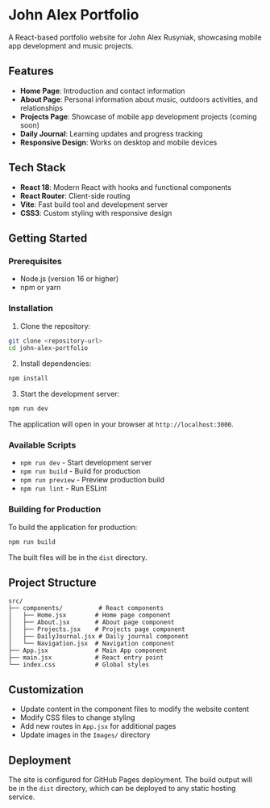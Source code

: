 # John Alex Portfolio

A React-based portfolio website for John Alex Rusyniak, showcasing mobile app development and music projects.

## Features

- **Home Page**: Introduction and contact information
- **About Page**: Personal information about music, outdoors activities, and relationships
- **Projects Page**: Showcase of mobile app development projects (coming soon)
- **Daily Journal**: Learning updates and progress tracking
- **Responsive Design**: Works on desktop and mobile devices

## Tech Stack

- **React 18**: Modern React with hooks and functional components
- **React Router**: Client-side routing
- **Vite**: Fast build tool and development server
- **CSS3**: Custom styling with responsive design

## Getting Started

### Prerequisites

- Node.js (version 16 or higher)
- npm or yarn

### Installation

1. Clone the repository:

```bash
git clone <repository-url>
cd john-alex-portfolio
```

2. Install dependencies:

```bash
npm install
```

3. Start the development server:

```bash
npm run dev
```

The application will open in your browser at `http://localhost:3000`.

### Available Scripts

- `npm run dev` - Start development server
- `npm run build` - Build for production
- `npm run preview` - Preview production build
- `npm run lint` - Run ESLint

### Building for Production

To build the application for production:

```bash
npm run build
```

The built files will be in the `dist` directory.

## Project Structure

```
src/
├── components/          # React components
│   ├── Home.jsx        # Home page component
│   ├── About.jsx       # About page component
│   ├── Projects.jsx    # Projects page component
│   ├── DailyJournal.jsx # Daily journal component
│   └── Navigation.jsx  # Navigation component
├── App.jsx             # Main App component
├── main.jsx            # React entry point
└── index.css           # Global styles
```

## Customization

- Update content in the component files to modify the website content
- Modify CSS files to change styling
- Add new routes in `App.jsx` for additional pages
- Update images in the `Images/` directory

## Deployment

The site is configured for GitHub Pages deployment. The build output will be in the `dist` directory, which can be deployed to any static hosting service.
